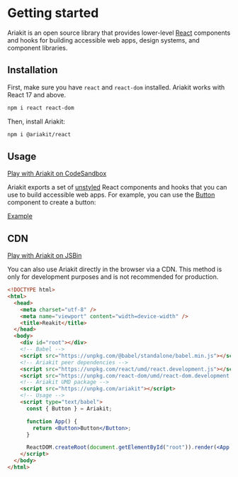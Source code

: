 # Getting started

<p data-description>
  Ariakit is an open source library that provides lower-level <a href="https://reactjs.org">React</a> components and hooks for building accessible web apps, design systems, and component libraries.
</p>

## Installation

First, make sure you have `react` and `react-dom` installed. Ariakit works with React 17 and above.

```sh
npm i react react-dom
```

Then, install Ariakit:

```sh
npm i @ariakit/react
```

## Usage

<div class="note">

[Play with Ariakit on CodeSandbox](https://codesandbox.io/s/m4n32vjkoj)

</div>

Ariakit exports a set of [unstyled](/guide/styling) React components and hooks that you can use to build accessible web apps. For example, you can use the [Button](/components/button) component to create a button:

<a href="../examples/button/index.tsx" data-playground type="compact">Example</a>

## CDN

<div class="note">

[Play with Ariakit on JSBin](https://jsbin.com/tolamacagu/edit?html,output)

</div>

You can also use Ariakit directly in the browser via a CDN. This method is only for development purposes and is not recommended for production.

```html
<!DOCTYPE html>
<html>
  <head>
    <meta charset="utf-8" />
    <meta name="viewport" content="width=device-width" />
    <title>Reakit</title>
  </head>
  <body>
    <div id="root"></div>
    <!-- Babel -->
    <script src="https://unpkg.com/@babel/standalone/babel.min.js"></script>
    <!-- Ariakit peer dependencies -->
    <script src="https://unpkg.com/react/umd/react.development.js"></script>
    <script src="https://unpkg.com/react-dom/umd/react-dom.development.js"></script>
    <!-- Ariakit UMD package -->
    <script src="https://unpkg.com/ariakit"></script>
    <!-- Usage -->
    <script type="text/babel">
      const { Button } = Ariakit;

      function App() {
        return <Button>Button</Button>;
      }

      ReactDOM.createRoot(document.getElementById("root")).render(<App />);
    </script>
  </body>
</html>
```

